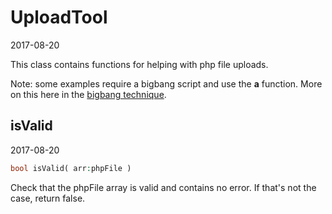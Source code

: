 UploadTool
=====================
2017-08-20



This class contains functions for helping with php file uploads.




Note: 
some examples require a bigbang script and use the **a** function. More on this here in the [bigbang technique]( https://github.com/lingtalfi/TheScientist/blob/master/convention.portableAutoloader.eng.md ).






isValid
-----------
2017-08-20


```php
bool isValid( arr:phpFile )
```

Check that the phpFile array is valid and contains no error.
If that's not the case, return false.



